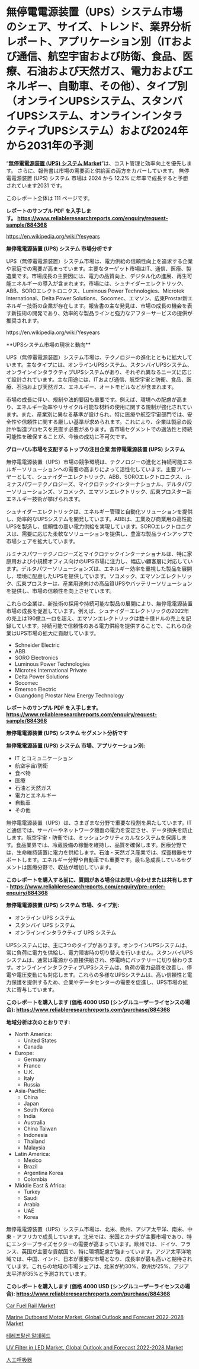 <p><h1>無停電電源装置（UPS）システム市場のシェア、サイズ、トレンド、業界分析レポート、アプリケーション別（ITおよび通信、航空宇宙および防衛、食品、医療、石油および天然ガス、電力およびエネルギー、自動車、その他）、タイプ別（オンラインUPSシステム、スタンバイUPSシステム、オンラインインタラクティブUPSシステム）および2024年から2031年の予測</h1></p><p>&ldquo;<strong><a href="https://www.reliableresearchreports.com/uninterrupted-power-supply-ups-systems-r884368">無停電電源装置 (UPS) システム Market</a></strong>&rdquo;は、コスト管理と効率向上を優先します。 さらに、報告書は市場の需要面と供給面の両方をカバーしています。 無停電電源装置 (UPS) システム 市場は 2024 から 12.2% に年率で成長すると予想されています2031 です。</p>
<p>このレポート全体は 111 ページです。</p>
<p><strong>レポートのサンプル PDF を入手します。&nbsp;<a href="https://www.reliableresearchreports.com/enquiry/request-sample/884368">https://www.reliableresearchreports.com/enquiry/request-sample/884368</a></strong></p>
<p><a href="https://en.wikipedia.org/wiki/Yesyears">https://en.wikipedia.org/wiki/Yesyears</a></p>
<p><strong>無停電電源装置 (UPS) システム 市場分析です</strong></p>
<p><p>UPS（無停電電源装置）システム市場は、電力供給の信頼性向上を追求する企業や家庭での需要が高まっています。主要なターゲット市場はIT、通信、医療、製造業です。市場成長の主要因には、電力の品質向上、デジタル化の進展、再生可能エネルギーの導入が含まれます。市場には、シュナイダーエレクトリック、ABB、SOROエレクトロニクス、Luminous Power Technologies、Microtek International、Delta Power Solutions、Socomec、エマソン、広東Prostar新エネルギー技術の企業が存在します。報告書の主な発見は、市場の成長の機会を表す新技術の開発であり、効率的な製品ラインと強力なアフターサービスの提供が推奨されます。</p></p>
<p>https://en.wikipedia.org/wiki/Yesyears</p>
<p><p>**UPSシステム市場の現状と動向**</p><p>UPS（無停電電源装置）システム市場は、テクノロジーの進化とともに拡大しています。主なタイプには、オンラインUPSシステム、スタンバイUPSシステム、オンラインインタラクティブUPSシステムがあり、それぞれ異なるニーズに応じて設計されています。主な用途には、ITおよび通信、航空宇宙と防衛、食品、医療、石油および天然ガス、エネルギー、オートモビルなどが含まれます。</p><p>市場の成長に伴い、規制や法的要因も重要です。例えば、環境への配慮が高まり、エネルギー効率やリサイクル可能な材料の使用に関する規制が強化されています。また、産業別に異なる基準が設けられ、特に医療や航空宇宙部門では、安全性や信頼性に関する厳しい基準が求められます。これにより、企業は製品の設計や製造プロセスを見直す必要があります。各市場セグメントでの適法性と持続可能性を確保することが、今後の成功に不可欠です。</p></p>
<p><strong>グローバル市場を支配するトップの注目企業 無停電電源装置 (UPS) システム</strong></p>
<p><p>無停電電源装置（UPS）市場の競争環境は、テクノロジーの進化と持続可能エネルギーソリューションへの需要の高まりによって活性化しています。主要プレーヤーとして、シュナイダーエレクトリック、ABB、SOROエレクトロニクス、ルミナスパワーテクノロジーズ、マイクロテックインターナショナル、デルタパワーソリューションズ、ソコメック、エマソンエレクトリック、広東プロスター新エネルギー技術が挙げられます。</p><p>シュナイダーエレクトリックは、エネルギー管理と自動化ソリューションを提供し、効率的なUPSシステムを開発しています。ABBは、工業及び商業用の高性能UPSを製造し、信頼性の高い電力供給を実現しています。SOROエレクトロニクスは、需要に応じた柔軟なソリューションを提供し、豊富な製品ラインアップで市場シェアを拡大しています。</p><p>ルミナスパワーテクノロジーズとマイクロテックインターナショナルは、特に家庭用および小規模オフィス向けのUPS市場に注力し、幅広い顧客層に対応しています。デルタパワーソリューションズは、エネルギー効率を重視した製品を展開し、環境に配慮したUPSを提供しています。ソコメック、エマソンエレクトリック、広東プロスターは、産業用途向けの高品質UPSやバッテリーソリューションを提供し、市場の信頼性を向上させています。</p><p>これらの企業は、新技術の採用や持続可能な製品の展開により、無停電電源装置市場の成長を促進しています。例えば、シュナイダーエレクトリックの2022年の売上は190億ユーロを超え、エマソンエレクトリックは数十億ドルの売上を記録しています。持続可能で信頼性のある電力供給を提供することで、これらの企業はUPS市場の拡大に貢献しています。</p></p>
<p><ul><li>Schneider Electric</li><li>ABB</li><li>SORO Electronics</li><li>Luminous Power Technologies</li><li>Microtek International Private</li><li>Delta Power Solutions</li><li>Socomec</li><li>Emerson Electric</li><li>Guangdong Prostar New Energy Technology</li></ul></p>
<p><strong>レポートのサンプル PDF を入手します。 <a href="https://www.reliableresearchreports.com/enquiry/request-sample/884368">https://www.reliableresearchreports.com/enquiry/request-sample/884368</a></strong></p>
<p><strong>無停電電源装置 (UPS) システム セグメント分析です</strong></p>
<p><strong>無停電電源装置 (UPS) システム 市場、アプリケーション別:</strong></p>
<p><ul><li>IT とコミュニケーション</li><li>航空宇宙/防衛</li><li>食べ物</li><li>医療</li><li>石油と天然ガス</li><li>電力とエネルギー</li><li>自動車</li><li>その他</li></ul></p>
<p><p>無停電電源装置（UPS）は、さまざまな分野で重要な役割を果たしています。ITと通信では、サーバーやネットワーク機器の電力を安定させ、データ損失を防止します。航空宇宙・防衛では、ミッションクリティカルなシステムを保護します。食品業界では、冷蔵設備の稼働を維持し、品質を確保します。医療分野では、生命維持装置に電力を供給します。石油・天然ガス産業では、探査機器をサポートします。エネルギー分野や自動車でも重要です。最も急成長しているセグメントは医療分野で、収益が増加しています。</p></p>
<p><strong>このレポートを購入する前に、質問がある場合はお問い合わせまたは共有します - <a href="https://www.reliableresearchreports.com/enquiry/pre-order-enquiry/884368">https://www.reliableresearchreports.com/enquiry/pre-order-enquiry/884368</a></strong></p>
<p><strong>無停電電源装置 (UPS) システム 市場、タイプ別:</strong></p>
<p><ul><li>オンライン UPS システム</li><li>スタンバイ UPS システム</li><li>オンラインインタラクティブ UPS システム</li></ul></p>
<p><p>UPSシステムには、主に3つのタイプがあります。オンラインUPSシステムは、常に負荷に電力を供給し、電力障害時の切り替えを行いません。スタンバイUPSシステムは、通常は電源から直接供給され、停電時にバッテリーに切り替わります。オンラインインタラクティブUPSシステムは、負荷の電力品質を改善し、停電や電圧変動にも対応します。これらの多様なUPSシステムは、高い信頼性と電力保護を提供するため、企業やデータセンターの需要を促進し、UPS市場の拡大に寄与しています。</p></p>
<p><strong>このレポートを購入します (価格 4000 USD (シングルユーザーライセンスの場合): <a href="https://www.reliableresearchreports.com/purchase/884368">https://www.reliableresearchreports.com/purchase/884368</a></strong></p>
<p><strong>地域分析は次のとおりです:</strong></p>
<p><ul>
    <li>
        North America:
        <ul>
            <li>United States</li>
            <li>Canada</li>
        </ul>
    </li>
    <li>
        Europe:
        <ul>
            <li>Germany</li>
            <li>France</li>
            <li>U.K.</li>
            <li>Italy</li>
            <li>Russia</li>
        </ul>
    </li>
    <li>
        Asia-Pacific:
        <ul>
            <li>China</li>
            <li>Japan</li>
            <li>South Korea</li>
            <li>India</li>
            <li>Australia</li>
            <li>China Taiwan</li>
            <li>Indonesia</li>
            <li>Thailand</li>
            <li>Malaysia</li>
        </ul>
    </li>
    <li>
        Latin America:
        <ul>
            <li>Mexico</li>
            <li>Brazil</li>
            <li>Argentina Korea</li>
            <li>Colombia</li>
        </ul>
    </li>
    <li>
        Middle East & Africa:
        <ul>
            <li>Turkey</li>
            <li>Saudi</li>
            <li>Arabia</li>
            <li>UAE</li>
            <li>Korea</li>
        </ul>
    </li>
    </ul></p>
<p><p>無停電電源装置（UPS）システム市場は、北米、欧州、アジア太平洋、南米、中東・アフリカで成長しています。北米では、米国とカナダが主要市場であり、特にエンタープライズセクターの需要が高まっています。欧州では、ドイツ、フランス、英国が主要な貢献国で、特に環境配慮が強まっています。アジア太平洋地域では、中国、インド、日本が重要な市場となり、成長率が最も高いと期待されています。これらの地域の市場シェアは、北米が約30%、欧州が25%、アジア太平洋が35%と予測されています。</p></p>
<p><strong>このレポートを購入します (価格 4000 USD (シングルユーザーライセンスの場合): <a href="https://www.reliableresearchreports.com/purchase/884368">https://www.reliableresearchreports.com/purchase/884368</a></strong></p>
<p><p><a href="https://medium.com/@charityrice1939/mapping-the-car-fuel-rail-market-trends-challenges-and-breakthroughs-2024-2031-86d44a992e6d">Car Fuel Rail Market</a></p><p><a href="https://github.com/NorbertYates/Market-Research-Report-List-6/blob/main/marine-outboard-motor-market-global-outlook-and-forecast-2022-2028-market.md">Marine Outboard Motor Market, Global Outlook and Forecast 2022-2028 Market</a></p><p><a href="https://medium.com/@pwhkjukf5/%ED%85%8C%EB%A0%88%ED%94%84%ED%83%88%EC%95%8C%EB%8D%B0%ED%9E%88%EB%93%9C-%EC%8B%9C%EC%9E%A5-%EC%A0%90%EC%9C%A0%EC%9C%A8-%EB%B0%8F-%EC%8B%9C%EC%9E%A5-%EB%B6%84%EC%84%9D-2024%EB%85%84%EB%B6%80%ED%84%B0-2031%EB%85%84%EA%B9%8C%EC%A7%80%EC%9D%98-%EC%84%B1%EC%9E%A5-%EC%B6%94%EC%84%B8-%EB%B0%8F-%EC%98%88%EC%B8%A1-ac3d6ee4a0f1">테레프탈산 알데히드</a></p><p><a href="https://github.com/prosalinda88/Market-Research-Report-List-6/blob/main/uv-filter-in-led-market-global-outlook-and-forecast-2022-2028-market.md">UV Filter in LED Market, Global Outlook and Forecast 2022-2028 Market</a></p><p><a href="https://medium.com/@alyle7648/%E3%82%B0%E3%83%AD%E3%83%BC%E3%83%90%E3%83%AB%E4%BA%BA%E5%B7%A5%E5%91%BC%E5%90%B8%E5%99%A8%E5%B8%82%E5%A0%B4-%E3%83%88%E3%83%AC%E3%83%B3%E3%83%89%E5%88%86%E6%9E%90%E3%81%A8%E5%B0%86%E6%9D%A5%E3%81%AE%E6%88%90%E9%95%B7%E4%BA%88%E6%B8%AC-2024%E5%B9%B4-2031%E5%B9%B4-436ef2d12eba">人工呼吸器</a></p></p>